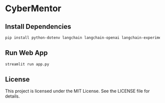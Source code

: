 # CyberMentor

## Install Dependencies
```bash
pip install python-dotenv langchain langchain-openai langchain-experimental langgraph openai streamlit
```

## Run Web App
```bash
streamlit run app.py
```

## License
This project is licensed under the MIT License. See the LICENSE file for details.
